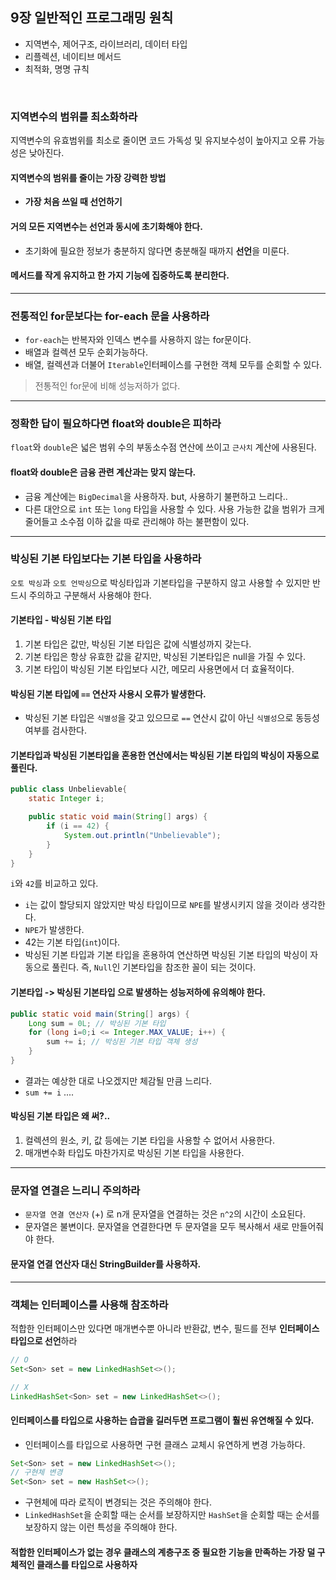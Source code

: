 ## 9장 일반적인 프로그래밍 원칙

- 지역변수, 제어구조, 라이브러리, 데이터 타입
- 리플렉션, 네이티브 메서드
- 최적화, 명명 규칙

<br>

### 지역변수의 범위를 최소화하라

지역변수의 유효범위를 최소로 줄이면 코드 가독성 및 유지보수성이 높아지고 오류 가능성은 낮아진다.

#### 지역변수의 범위를 줄이는 가장 강력한 방법
- **가장 처음 쓰일 때 선언하기**

#### 거의 모든 지역변수는 선언과 동시에 초기화해야 한다.
- 초기화에 필요한 정보가 충분하지 않다면 충분해질 때까지 **선언**을 미룬다.

#### 메서드를 작게 유지하고 한 가지 기능에 집중하도록 분리한다.

***

### 전통적인 for문보다는 for-each 문을 사용하라
- `for-each`는 반복자와 인덱스 변수를 사용하지 않는 for문이다.
- 배열과 컬렉션 모두 순회가능하다.
- 배열, 컬렉션과 더불어 `Iterable`인터페이스를 구현한 객체 모두를 순회할 수 있다.

> 전통적인 for문에 비해 성능저하가 없다.

***

### 정확한 답이 필요하다면 float와 double은 피하라
`float`와 `double`은 넓은 범위 수의 부동소수점 연산에 쓰이고 `근사치` 계산에 사용된다.

#### float와 double은 금융 관련 계산과는 맞지 않는다.
- 금융 계산에는 `BigDecimal`을 사용하자.
  but, 사용하기 불편하고 느리다..
- 다른 대안으로 `int` 또는 `long` 타입을 사용할 수 있다.
  사용 가능한 값을 범위가 크게 줄어들고 소수점 이하 값을 따로 관리해야 하는 불편함이 있다.

***

### 박싱된 기본 타입보다는 기본 타입을 사용하라
`오토 박싱`과 `오토 언박싱`으로 박싱타입과 기본타입을 구분하지 않고 사용할 수 있지만 반드시 주의하고 구분해서 사용해야 한다.

#### 기본타입 - 박싱된 기본 타입
1. 기본 타입은 값만, 박싱된 기본 타입은 값에 식별성까지 갖는다.
2. 기본 타입은 항상 유효한 값을 같지만, 박싱된 기본타입은 null을 가질 수 있다.
3. 기본 타입이 박싱된 기본 타입보다 시간, 메모리 사용면에서 더 효율적이다.

#### 박싱된 기본 타입에 `==` 연산자 사용시 오류가 발생한다.
- 박싱된 기본 타입은 `식별성`을 갖고 있으므로 `==` 연산시 값이 아닌 `식별성`으로 동등성 여부를 검사한다.

#### 기본타입과 박싱된 기본타입을 혼용한 연산에서는 박싱된 기본 타입의 박싱이 자동으로 풀린다.
```java
public class Unbelievable{
	static Integer i;

	public static void main(String[] args) {
		if (i == 42) {
			System.out.println("Unbelievable");
		}
	}
}
```

`i`와 `42`를 비교하고 있다.
- `i`는 값이 할당되지 않았지만 박싱 타입이므로 `NPE`를 발생시키지 않을 것이라 생각한다.
- `NPE`가 발생한다.
- 42는 기본 타입(`int`)이다. 
- 박싱된 기본 타입과 기본 타입을 혼용하여 연산하면 박싱된 기본 타입의 박싱이 자동으로 풀린다.
  즉, `Null`인 기본타입을 참조한 꼴이 되는 것이다.


#### 기본타입 -> 박싱된 기본타입 으로 발생하는 성능저하에 유의해야 한다.
```java
public static void main(String[] args) {
	Long sum = 0L; // 박싱된 기본 타입
	for (long i=0;i <= Integer.MAX_VALUE; i++) {
		sum += i; // 박싱된 기본 타입 객체 생성
	}
}
```  
- 결과는 예상한 대로 나오겠지만 체감될 만큼 느리다.
- `sum += i` ....


#### 박싱된 기본 타입은 왜 써?..
1. 컬렉션의 원소, 키, 값 등에는 기본 타입을 사용할 수 없어서 사용한다.
2. 매개변수화 타입도 마찬가지로 박싱된 기본 타입을 사용한다.

***

### 문자열 연결은 느리니 주의하라
- `문자열 연결 연산자` (+) 로 n개 문자열을 연결하는 것은 `n^2`의 시간이 소요된다. 
- 문자열은 불변이다. 문자열을 연결한다면 두 문자열을 모두 복사해서 새로 만들어줘야 한다.

#### 문자열 연결 연산자 대신 StringBuilder를 사용하자.

***

### 객체는 인터페이스를 사용해 참조하라

적합한 인터페이스만 있다면 매개변수뿐 아니라 반환값, 변수, 필드를 전부 **인터페이스 타입으로 선언**하라

```java
// O
Set<Son> set = new LinkedHashSet<>();

// X
LinkedHashSet<Son> set = new LinkedHashSet<>();
```

#### 인터페이스를 타입으로 사용하는 습괍을 길러두면 프로그램이 훨씬 유연해질 수 있다.
- 인터페이스를 타입으로 사용하면 구현 클래스 교체시 유연하게 변경 가능하다.
```java
Set<Son> set = new LinkedHashSet<>();
// 구현체 변경
Set<Son> set = new HashSet<>();
```
- 구현체에 따라 로직이 변경되는 것은 주의해야 한다.
- `LinkedHashSet`을 순회할 때는 순서를 보장하지만 `HashSet`을 순회할 때는 순서를 보장하지 않는 이런 특성을 주의해야 한다.

#### 적합한 인터페이스가 없는 경우 클래스의 계층구조 중 필요한 기능을 만족하는 가장 덜 구체적인 클래스를 타입으로 사용하자




































